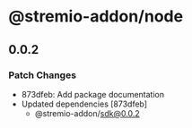 # @stremio-addon/node

## 0.0.2

### Patch Changes

- 873dfeb: Add package documentation
- Updated dependencies [873dfeb]
  - @stremio-addon/sdk@0.0.2
